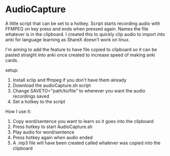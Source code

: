 # AudioCapture

A little script that can be set to a hotkey.
Script starts recording audio with FFMPEG on key press and ends when pressed again.
Names the file whatever is in the clipboard. 
I created this to quickly clip audio to import into anki for language learning as ShareX doesn't work on linux.

I'm aiming to add the feature to have file copied to clipboard so it can be pasted straight into anki once created
to increase speed of making anki cards.

setup:
1. Install xclip and ffmpeg if you don't have them already
2. Download the audioCapture.sh script
3. Change SAVETO="path/to/file" to wherever you want the audio recordings saved 
3. Set a hotkey to the script

How I use it:
1. Copy word/sentence you want to learn so it goes into the clipboard
2. Press hotkey to start AudioCapture.sh
3. Play audio for word/sentence
4. Press hotkey again when audio ended
5. A .mp3 file will have been created called whatever was copied into the clipboard
